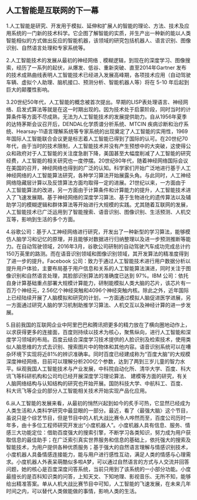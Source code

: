 ##   人工智能是互联网的下一幕
1.人工智能是研究、开发用于模拟、延伸和扩展人的智能的理论、方法、技术及应用系统的一门新的技术科学。它企图了解智能的实质，并生产出一种新的能以人类智能相似的方式做出反应的智能机器，该领域的研究包括机器人、语言识别、图像识别、自然语言处理和专家系统等。

2.人工智能技术的发展从最初的神经网络﹑模糊逻辑，到现在的深度学习、图像搜索，经历了一系列的起伏，从爆发、低谷、重新突破、直至2014年Gartner 发布的技术成熟曲线表明人工智能技术已经进入发展高峰期，各项技术应用（自动驾驶车辆、虚拟个人助理、脑机接口、预测分析、智能机器人等）将在 5-10 年后起到巨大的颠覆性影响。

3.20世纪50年代，人工智能的概念被首次提出。早期的LISP表处理语言、神经网络、启发式算法等就是在这一时期出现的。因为技术处于启蒙阶段，同时当时的计算条件等方面不尽成熟，无法为人工智能技术的发展提供助力。自从1956年夏季的达特茅斯会议召开后，DENDAL化学质谱分析系统、MTCIN 疾病诊断和治疗系统、Hearsay-11语言理解系统等专家系统的出现奠定了人工智能的实用性，1969 年国际人工智能联合会议更是标志着人工智能已得到了国际的认可。在20世纪70年代，由于当时的技术限制，人工智能技术并没有产生预想中的大突破，这使得公众和政府对于人工智能的关注度急剧下降，美国甚至大幅度削减了人工智能的研究经费，人工智能的相关研究也一度停摆。20世纪80年代，随着神经网络国际会议在美国的召开，神经网络也得到的广泛的认知。科学家们开始广泛地进行基于人工神经网络的人工智能算法研究，各种学习算法开始展露头角。与此同时，人工神经网络隐藏层计算以及反馈算法方面均取得一定的进展。21世纪以来，一方面由于人工智能算法的改进，另一方面由于计算条件和计算能力的提升，人工智能技术进入了飞速发展期。基于神经网络的深度学习算法、基于生物进化的遗传算法以及辅助学习的模糊逻辑和群体算法等开始进行大规模的实践。尤其随着互联网的发展，人工智能技术已广泛运用到了智能搜索、语音识别、图像识别、生活预测、人机交互等，影响到生活的多个方面。

4.谷歌公司：基于人工神经网络进行研究，开发出了一种新型的学习算法，能够模仿人脑学习和记忆的原理，并且能够对数据进行归纳整理以及进一步预测推断等能力。在自动驾驶领域，2016年3月，谷歌公司研制的自动驾驶汽车成功完成总计约150万英里的路测。而在语音识别领域和图像识别领域，其开发算法的精准度得到了进一步的提升。Facebook 公司：致力于通过人工智能技术进行用户数据分析以提升用户体验，主要布局基于用户信息和关系的人工智能算法演进，同时关注于图像识别和自然语言处理，其脸部识别算法的准确度已达到 97%。IBM 公司：依托自身计算基础重点部署大规模计算能力，研制能模拟人类大脑的芯片，该芯片有一百万个神经元，2.56亿个神经突触和4096个神经突触内核。除此之外，近年国际上已经陆续开展了人脑模拟和研究的计划，一方面通过模拟人脑促进医学进展，另一方面通过研究人脑的学习机制助推学习算法、人机交互以及神经计算的进一步发展。

5.目前我国的互联网企业中阿里巴巴和腾讯把更多的精力放在了横向圈地动作上，以求获得更多的连接面，百度则持续以技术为核心，聚焦纵向，进行人工智能和深度学习领域的布局。百度云结合深度学习技术提供的人脸识别及检索技术，使用类似人脑思维的方式去识别、搜索图片中的物体和其他内容。语音识别系统可以在嘈杂环境下实现将近81%的辨识准确率。同时百度已经建成称为“百度大脑”的大规模深度神经网络，目前可以理解分析200亿个参数，达到了两到三岁儿童的智力水平。纵观我国人工智能技术与产业发展，中科院自动化所、清华大学、百度、科大讯飞等科研机构和公司均已经开展深度学习理论算法、
建模等方面的研究，有关人脑网络结构与认知结构的研究也开始开展。国防科技大学、中航科工、百度、
科大讯飞等企业的部分人工智能相关技术开始实现产品化应用。

6.从人工智能的发展来看，从最初的悄然兴起到如今的炙手可热，它显然已经成为人类生活和人类科学研究中最显眼的一部分。最近，看了〈最强大脑〉这个节目，虽说只是个综艺节目，但是节目中的人机大战比赛令人哗然而至，百度公司历时一年多，由十多位工程师研究开发出“小度机器人”。小度机器人具有信息、服务、情感三大功能定位：借助百度强大的搜索引擎，不断学习各类知识，努力成为用户获取信息的最佳助手；在广泛索引真实世界服务和信息的基础上，依托强大的搜索及智能技术，为用户提供各种优质服务；基于强大的自然语言理解与情感识别技术，小度机器人具备情感连接能力，能与用户进行感性互动，满足人类的情感与心理需求。小度机器人外表呆萌酷似多啦A梦，可以通过自然语言的方式与人交流并回答问题，她的核心是百度深度问答系统，当前只用到了该系统的一小部分功能。小度最擅长的是百科知识类的问答，上知天文、下知地理、影视音乐、无所不知，能够给出精准答案。单从人机大战比赛节目中可知，人工智能的飞速发展，在未来几年时间之内，可以替代人类做能做的事情，影响人类的生活。
